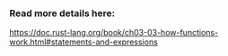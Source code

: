 ### Read more details here:

https://doc.rust-lang.org/book/ch03-03-how-functions-work.html#statements-and-expressions
